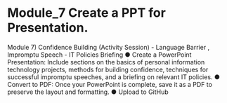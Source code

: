 # Module_7  Create a PPT for Presentation.
Module 7) Confidence Building (Activity Session) - Language Barrier , Impromptu
Speech - IT Policies Briefing
● Create a PowerPoint Presentation: Include sections on the basics of personal
information technology projects, methods for building confidence, techniques
for successful impromptu speeches, and a briefing on relevant IT policies.
● Convert to PDF: Once your PowerPoint is complete, save it as a PDF to
preserve the layout and formatting.
● Upload to GitHub
